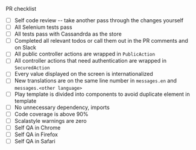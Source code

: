 PR checklist
- [ ] Self code review -- take another pass through the changes yourself
- [ ] All Selenium tests pass
- [ ] All tests pass with Cassandrda as the store
- [ ] Completed all relevant todos or call them out in the PR comments and on Slack
- [ ] All public controller actions are wrapped in `PublicAction`
- [ ] All controller actions that need authentication are wrapped in `SecuredAction`
- [ ] Every value displayed on the screen is internationalized
- [ ] New translations are on the same line number in `messages.en` and `messages.<other language>`
- [ ] Play template is divided into components to avoid duplicate element in template
- [ ] No unnecessary dependency, imports
- [ ] Code coverage is above 90%
- [ ] Scalastyle warnings are zero
- [ ] Self QA in Chrome
- [ ] Self QA in Firefox
- [ ] Self QA in Safari
